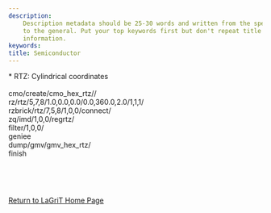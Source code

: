 ```yaml
---
description: 
    Description metadata should be 25-30 words and written from the specific
    to the general. Put your top keywords first but don't repeat title
    information.
keywords:  
title: Semiconductor
---
```




 

\* RTZ: Cylindrical coordinates\
\
cmo/create/cmo\_hex\_rtz//\
rz/rtz/5,7,8/1.0,0.0,0.0/0.0,360.0,2.0/1,1,1/\
rzbrick/rtz/7,5,8/1,0,0/connect/\
zq/imd/1,0,0/regrtz/\
filter/1,0,0/\
geniee\
dump/gmv/gmv\_hex\_rtz/\
finish

 

 

 


[Return to LaGriT Home Page](index.smd)

 



